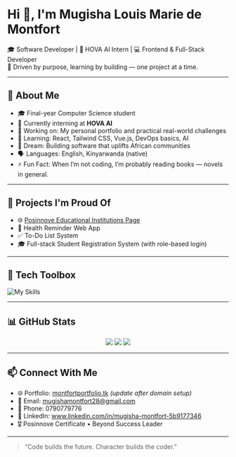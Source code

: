 # Hi 👋, I'm Mugisha Louis Marie de Montfort

🎓 Software Developer | 🌱 HOVA AI Intern | 💻 Frontend & Full-Stack Developer  
🎯 Driven by purpose, learning by building — one project at a time.

---

## 🧠 About Me

- 🎓 Final-year Computer Science student  
- 💼 Currently interning at **HOVA AI**  
- 🔭 Working on: My personal portfolio and practical real-world challenges  
- 🌱 Learning: React, Tailwind CSS, Vue.js, DevOps basics, AI  
- 🚀 Dream: Building software that uplifts African communities  
- 🗣️ Languages: English, Kinyarwanda (native)  
- ⚡ Fun Fact: When I’m not coding, I’m probably reading books — novels in general. 

---

## 💼 Projects I'm Proud Of

- 🌐 [Posinnove Educational Institutions Page](https://posinnove-webpage.vercel.app/)
- 📲 Health Reminder Web App  
- ✅ To-Do List System  
- 🎓 Full-stack Student Registration System (with role-based login)  

---

## 🧰 Tech Toolbox

![My Skills](https://skillicons.dev/icons?i=html,css,js,ts,react,nextjs,nodejs,express,mysql,prisma,tailwind,figma,vercel,git,github)

---

## 📊 GitHub Stats

<p align="center">
  <img src="https://github-readme-stats.vercel.app/api?username=Montfort&show_icons=true&theme=tokyonight" />
  <img src="https://streak-stats.demolab.com/?user=Montfort&theme=tokyonight" />
  <img src="https://github-readme-stats.vercel.app/api/top-langs/?username=Montfort&layout=compact&theme=tokyonight" />
</p>

---

## 📫 Connect With Me

- 🌐 Portfolio: [montfortportfolio.tk](https://montfortportfolio.tk) *(update after domain setup)*
- 📧 Email: mugishamontfort28@gmail.com
- 📱 Phone: 0790779776
- 💼 LinkedIn: www.linkedin.com/in/mugisha-montfort-5b9177346
- 🎖️ Posinnove Certificate • Beyond Success Leader

---

> “Code builds the future. Character builds the coder.”

